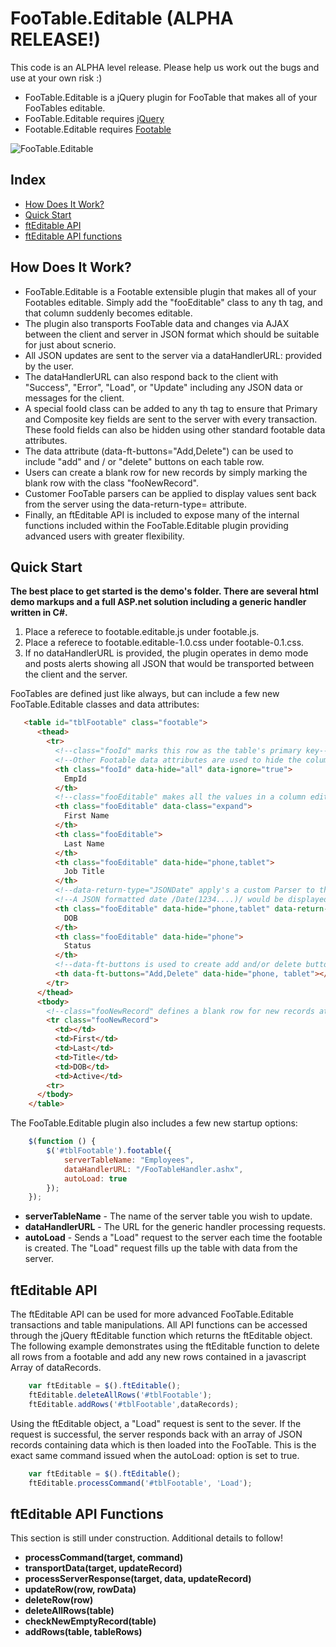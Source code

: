 FooTable.Editable (ALPHA RELEASE!)
==================================

This code is an ALPHA level release.  Please help us work out the bugs and use at your own risk :)

* FooTable.Editable is a jQuery plugin for FooTable that makes all of your FooTables editable.
* FooTable.Editable requires <a href="http://jquery.com/">jQuery</a> 
* Footable.Editable requires <a href="https://github.com/bradvin/FooTable">Footable</a> 

![FooTable.Editable](https://raw.github.com/jakemdrew/FooTable.Editable/master/screenshot.jpg "FooTable")	

Index
-----

* [How Does It Work?](#HowDoesItWork)
* [Quick Start](#QuickStart)
* [ftEditable API](#ftEditableAPI)
* [ftEditable API functions](#ftEditableAPIfunctions)


<h2 id="HowDoesItWork">How Does It Work?</h2>

* FooTable.Editable is a Footable extensible plugin that makes all of your Footables editable. Simply add the "fooEditable" class to any th tag, and that column suddenly becomes editable.
* The plugin also transports FooTable data and changes via AJAX between the client and server in JSON format which should be suitable for just about scnerio.
* All JSON updates are sent to the server via a dataHandlerURL: provided by the user.
* The dataHandlerURL can also respond back to the client with "Success", "Error", "Load", or "Update" including any JSON data or messages for the client.
* A special fooId class can be added to any th tag to ensure that Primary and Composite key fields are sent to the server with every transaction.  These fooId fields can also be hidden using other standard footable data attributes.
* The data attribute (data-ft-buttons="Add,Delete") can be used to include "add" and / or "delete" buttons on each table row.
* Users can create a blank row for new records by simply marking the blank row with the class "fooNewRecord".
* Customer FooTable parsers can be applied to display values sent back from the server using the data-return-type= attribute.
* Finally, an ftEditable API is included to expose many of the internal functions included within the FooTable.Editable plugin providing advanced users with greater flexibility.  


<h2 id="QuickStart">Quick Start</h2>

<strong>The best place to get started is the demo's folder.  There are several html demo markups and a full ASP.net solution including a generic handler written in C#.</strong>

1. Place a referece to footable.editable.js under footable.js. 
2. Place a referece to footable.editable-1.0.css under footable-0.1.css.
3. If no dataHandlerURL is provided, the plugin operates in demo mode and posts alerts showing all JSON that would be transported between the client and the server. 

FooTables are defined just like always, but can include a few new FooTable.Editable classes and data attributes: 
```html
   <table id="tblFootable" class="footable">
      <thead>
        <tr>
          <!--class="fooId" marks this row as the table's primary key-->
          <!--Other Footable data attributes are used to hide the column from view-->
          <th class="fooId" data-hide="all" data-ignore="true">
            EmpId
          </th>
          <!--class="fooEditable" makes all the values in a column editable-->
          <th class="fooEditable" data-class="expand">
            First Name
          </th>
          <th class="fooEditable">
            Last Name
          </th>
          <th class="fooEditable" data-hide="phone,tablet">
            Job Title
          </th>
          <!--data-return-type="JSONDate" apply's a custom Parser to the value displayed-->
          <!--A JSON formatted date /Date(1234....)/ would be displayed in dd/mm/yy format-->
          <th class="fooEditable" data-hide="phone,tablet" data-return-type="JSONDate">
            DOB
          </th>
          <th class="fooEditable" data-hide="phone">
            Status
          </th>
		  <!--data-ft-buttons is used to create add and/or delete buttons for each record-->
		  <th data-ft-buttons="Add,Delete" data-hide="phone, tablet"></th>
        </tr>
      </thead>
      <tbody>
        <!--class="fooNewRecord" defines a blank row for new records at the end of the table-->
        <tr class="fooNewRecord">
          <td></td>
          <td>First</td>
          <td>Last</td>
          <td>Title</td>
          <td>DOB</td>
          <td>Active</td>
        <tr>
      </tbody>
    </table>
```

The FooTable.Editable plugin also includes a few new startup options:
```javascript
    $(function () {
        $('#tblFootable').footable({
            serverTableName: "Employees",             
            dataHandlerURL: "/FooTableHandler.ashx",   
            autoLoad: true                                                          
        });                                                 
    });                                                 
```

* <strong>serverTableName</strong> - The name of the server table you wish to update.
* <strong>dataHandlerURL</strong> - The URL for the generic handler processing requests.
* <strong>autoLoad</strong> - Sends a "Load" request to the server each time the footable is created.  The "Load" request fills up the table with data from the server. 

<h2 id="#ftEditableAPI">ftEditable API</h2>

The ftEditable API can be used for more advanced FooTable.Editable transactions and table manipulations.  All API functions can be accessed through the jQuery ftEditable function which returns the ftEditable object.  The following example demonstrates using the ftEditable function to delete all rows from a footable and add any new rows contained in a javascript Array of dataRecords.  

```javascript
    var ftEditable = $().ftEditable();
    ftEditable.deleteAllRows('#tblFootable');
    ftEditable.addRows('#tblFootable',dataRecords);
```

Using the ftEditable object, a "Load" request is sent to the sever.  If the request is successful, the server responds back with an array of JSON records containing data which is then loaded into the FooTable.  This is the exact same command issued when the autoLoad: option is set to true.

```javascript
    var ftEditable = $().ftEditable();
    ftEditable.processCommand('#tblFootable', 'Load');
```

<h2 id="#ftEditableAPIfunctions">ftEditable API Functions</h2>

This section is still under construction.  Additional details to follow!

* <strong>processCommand(target, command)</strong>
* <strong>transportData(target, updateRecord)</strong>
* <strong>processServerResponse(target, data, updateRecord)</strong>
* <strong>updateRow(row, rowData)</strong>
* <strong>deleteRow(row)</strong>
* <strong>deleteAllRows(table)</strong>
* <strong>checkNewEmptyRecord(table)</strong>
* <strong>addRows(table, tableRows)</strong>

